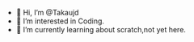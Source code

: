 - 👋 Hi, I’m @Takaujd
- 👀 I’m interested in Coding.
- 🌱 I’m currently learning about scratch,not yet here.
<!---
Takaujd/Takaujd is a ✨ special ✨ repository because its `README.md` (this file) appears on your GitHub profile.
You can click the Preview link to take a look at your changes.
--->

